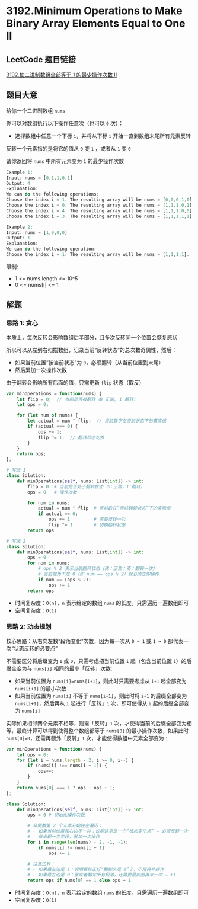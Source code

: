 # 3192.Minimum Operations to Make Binary Array Elements Equal to One II

## LeetCode 题目链接

[3192.使二进制数组全部等于 1 的最少操作次数 II](https://leetcode.cn/problems/minimum-operations-to-make-binary-array-elements-equal-to-one-ii/)

## 题目大意

给你一个二进制数组 `nums` 

你可以对数组执行以下操作任意次（也可以 `0` 次）：
- 选择数组中任意一个下标 `i`，并将从下标 `i` 开始一直到数组末尾所有元素反转 

反转一个元素指的是将它的值从 `0` 变 `1` ，或者从 `1` 变 `0` 

请你返回将 `nums` 中所有元素变为 `1` 的最少操作次数

```js
Example 1:
Input: nums = [0,1,1,0,1]
Output: 4
Explanation:
We can do the following operations:
Choose the index i = 1. The resulting array will be nums = [0,0,0,1,0].
Choose the index i = 0. The resulting array will be nums = [1,1,1,0,1].
Choose the index i = 4. The resulting array will be nums = [1,1,1,0,0].
Choose the index i = 3. The resulting array will be nums = [1,1,1,1,1].

Example 2:
Input: nums = [1,0,0,0]
Output: 1
Explanation:
We can do the following operation:
Choose the index i = 1. The resulting array will be nums = [1,1,1,1].
```

限制:
- 1 <= nums.length <= 10^5
- 0 <= nums[i] <= 1

## 解题

### 思路 1: 贪心

本质上，每次反转会影响数组后半部分，且多次反转同一个位置会恢复原状

所以可以从左到右扫描数组，记录当前“反转状态”的总次数奇偶性，然后：
- 如果当前位置“按当前状态”为 `0`，必须翻转（从当前位置到末尾）
- 然后累加一次操作次数

由于翻转会影响所有后面的值，只需更新 `flip` 状态（取反）

```js
var minOperations = function(nums) {
    let flip = 0;  // 当前是否被翻转（0 正常, 1 翻转）
    let ops = 0;

    for (let num of nums) {
        let actual = num ^ flip;  // 当前数字在当前状态下的真实值
        if (actual === 0) {
            ops += 1;
            flip ^= 1;  // 翻转状态切换
        }
    }
    return ops;
};
```
```python
# 写法 1
class Solution:
    def minOperations(self, nums: List[int]) -> int:
        flip = 0  # 当前是否处于翻转状态（0:正常，1:翻转）
        ops = 0   # 操作次数

        for num in nums:
            actual = num ^ flip  # 当前数在“当前翻转状态”下的实际值
            if actual == 0:
                ops += 1         # 需要反转一次
                flip ^= 1        # 切换翻转状态
        return ops

# 写法 2
class Solution:
    def minOperations(self, nums: List[int]) -> int:
        ops = 0
        for num in nums:
            # ops % 2 表示当前翻转状态（偶：正常；奇：翻转一次）
            # 当前视角下是 0（即 num == ops % 2）就必须立即操作
            if num == (ops % 2):
                ops += 1
        return ops
```

- 时间复杂度：`O(n)`，`n` 表示给定的数组 `nums` 的长度。只需遍历一遍数组即可
- 空间复杂度：`O(1)`

### 思路 2: 动态规划

核心思路：从右向左数“段落变化”次数，因为每一次从 `0 → 1` 或 `1 → 0` 都代表一次“状态反转的必要点”

不需要区分将后缀变为 `1` 或 `0`，只需考虑把当前位置 `i` 起（包含当前位置 `i`）的后缀全变为与 `nums[i]` 相同的最小「反转」次数:
- 如果当前位置为 `nums[i]=nums[i+1]`，则此时只需要考虑从 `i+1` 起全部变为 `nums[i+1]` 的最小次数
- 如果当前位置为 `nums[i]` 不等于 `nums[i+1]`，则此时将 `i+1` 的后缀全部变为 `nums[i+1]`，然后再从 `i` 起进行「反转」`1` 次，即可使得从 `i` 起的后缀全部变为 `nums[i]`

实际如果相邻两个元素不相等，则需「反转」`1` 次，才使得当前的后缀全部变为相等，最终计算可以得到使得整个数组都等于 `nums[0]` 的最小操作次数，如果此时 `nums[0]=0`，还需再额外「反转」`1` 次，才能使得数组中元素全部变为 `1`

```js
var minOperations = function(nums) {
    let ops = 0;
    for (let i = nums.length - 2; i >= 0; i--) {
        if (nums[i] !== nums[i + 1]) {
            ops++;
        }
    }
    return nums[0] === 1 ? ops : ops + 1;
};
```
```python
class Solution:
    def minOperations(self, nums: List[int]) -> int:
        ops = 0 # 初始化操作次数

        # 从倒数第 2 个元素开始往左遍历：
        # - 如果当前位置和右边不一样：说明这里是一个“状态变化点” ⇒ 必须反转一次
        # - 每出现一次变段，就加一次操作
        for i in range(len(nums) - 2, -1, -1):
            if nums[i] != nums[i + 1]:
                ops += 1

        # 注意边界：
        # - 如果最左边是 1：说明最终正好“翻到头是 1”了，不用再补操作
        # - 如果最左边是 0：意味着翻完所有段落，还需要最前面再来一次 ⇒ +1
        return ops if nums[0] == 1 else ops + 1
```

- 时间复杂度：`O(n)`，`n` 表示给定的数组 `nums` 的长度。只需遍历一遍数组即可
- 空间复杂度：`O(1)`